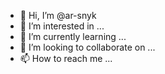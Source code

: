 - 👋 Hi, I’m @ar-snyk
- 👀 I’m interested in ...
- 🌱 I’m currently learning ...
- 💞️ I’m looking to collaborate on ...
- 📫 How to reach me ...

<!---
ar-snyk/ar-snyk is a ✨ special ✨ repository because its `README.md` (this file) appears on your GitHub profile.
You can click the Preview link to take a look at your changes.
--->
